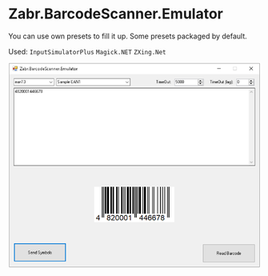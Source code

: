 # Zabr.BarcodeScanner.Emulator

You can use own presets to fill it up.
Some presets packaged by default.

Used:
`InputSimulatorPlus`
`Magick.NET`
`ZXing.Net`


![logo](https://github.com/zabralex85/Zabr.BarcodeScanner.Emulator/blob/master/.img/img0.PNG)
